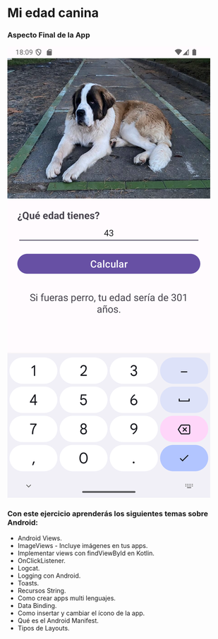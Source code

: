 # Mi edad canina

### Aspecto Final de la App
![App Edad Canina](../../img/01canino.png)
### Con este ejercicio aprenderás los siguientes temas sobre Android:
- Android Views.
- ImageViews - Incluye imágenes en tus apps.
- Implementar views con findViewById en Kotlin.
- OnClickListener.
- Logcat.
- Logging con Android.
- Toasts.
- Recursos String.
- Como crear apps multi lenguajes.
- Data Binding.
- Como insertar y cambiar el ícono de la app.
- Qué es el Android Manifest.
- Tipos de Layouts.
